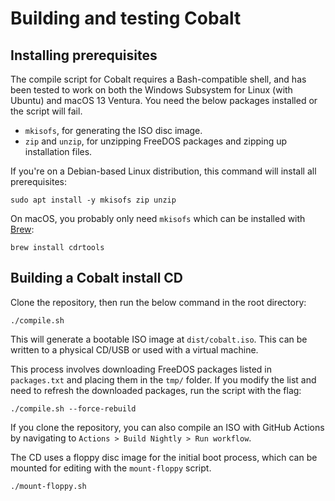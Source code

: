 # Building and testing Cobalt

## Installing prerequisites

The compile script for Cobalt requires a Bash-compatible shell, and has been tested to work on both the Windows Subsystem for Linux (with Ubuntu) and macOS 13 Ventura. You need the below packages installed or the script will fail.

- `mkisofs`, for generating the ISO disc image.
- `zip` and `unzip`, for unzipping FreeDOS packages and zipping up installation files.

If you're on a Debian-based Linux distribution, this command will install all prerequisites:

```
sudo apt install -y mkisofs zip unzip
```

On macOS, you probably only need `mkisofs` which can be installed with [Brew](https://brew.sh/):

```
brew install cdrtools
```

## Building a Cobalt install CD

Clone the repository, then run the below command in the root directory:

```
./compile.sh
```

This will generate a bootable ISO image at `dist/cobalt.iso`. This can be written to a physical CD/USB or used with a virtual machine.

This process involves downloading FreeDOS packages listed in `packages.txt` and placing them in the `tmp/` folder. If you modify the list and need to refresh the downloaded packages, run the script with the flag:

```
./compile.sh --force-rebuild
```

If you clone the repository, you can also compile an ISO with GitHub Actions by navigating to `Actions > Build Nightly > Run workflow`.

The CD uses a floppy disc image for the initial boot process, which can be mounted for editing with the `mount-floppy` script.
```
./mount-floppy.sh
```